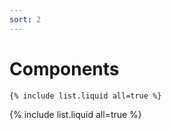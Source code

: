 ```yaml
---
sort: 2
---
```


# Components

```
{% include list.liquid all=true %}
```

{% include list.liquid all=true %}